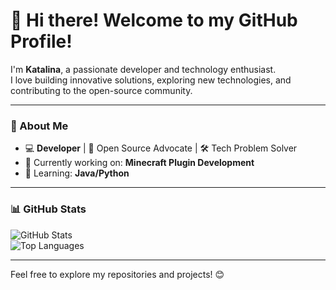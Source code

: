 # 👋 Hi there! Welcome to my GitHub Profile!  

I'm **Katalina**, a passionate developer and technology enthusiast.  
I love building innovative solutions, exploring new technologies, and contributing to the open-source community.  

---

### 🚀 About Me  
- 💻 **Developer** | 🌟 Open Source Advocate | 🛠️ Tech Problem Solver  
- 🔭 Currently working on: **Minecraft Plugin Development**  
- 🌱 Learning: **Java/Python**

---

### 📊 GitHub Stats  
![GitHub Stats](https://github-readme-stats.vercel.app/api?username=katl01&show_icons=true&theme=radical)  
![Top Languages](https://github-readme-stats.vercel.app/api/top-langs/?username=katl01&layout=compact&theme=radical)  

---

Feel free to explore my repositories and projects! 😊  

